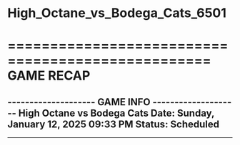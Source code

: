 # High_Octane_vs_Bodega_Cats_6501

==================================================
                    GAME RECAP
==================================================
-------------------- GAME INFO --------------------
High Octane vs Bodega Cats
Date: Sunday, January 12, 2025 09:33 PM
Status: Scheduled
--------------------------------------------------
--------------------------------------------------
